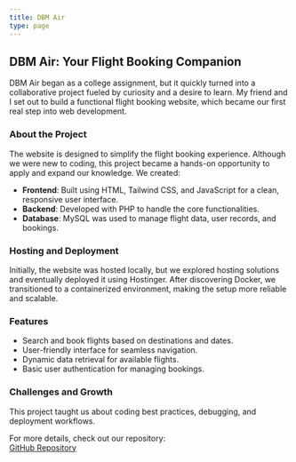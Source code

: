 ```yaml
---
title: DBM Air
type: page
---
```


## DBM Air: Your Flight Booking Companion

DBM Air began as a college assignment, but it quickly turned into a collaborative project fueled by curiosity and a desire to learn. My friend and I set out to build a functional flight booking website, which became our first real step into web development.

### About the Project

The website is designed to simplify the flight booking experience. Although we were new to coding, this project became a hands-on opportunity to apply and expand our knowledge. We created:

- **Frontend**: Built using HTML, Tailwind CSS, and JavaScript for a clean, responsive user interface.
- **Backend**: Developed with PHP to handle the core functionalities.
- **Database**: MySQL was used to manage flight data, user records, and bookings.

### Hosting and Deployment

Initially, the website was hosted locally, but we explored hosting solutions and eventually deployed it using Hostinger. After discovering Docker, we transitioned to a containerized environment, making the setup more reliable and scalable.

### Features

- Search and book flights based on destinations and dates.
- User-friendly interface for seamless navigation.
- Dynamic data retrieval for available flights.
- Basic user authentication for managing bookings.

### Challenges and Growth

This project taught us about coding best practices, debugging, and deployment workflows.

For more details, check out our repository:  
[GitHub Repository](https://github.com/ajilenakh/Aeroplane-Website_minorPrjCollege.git)
